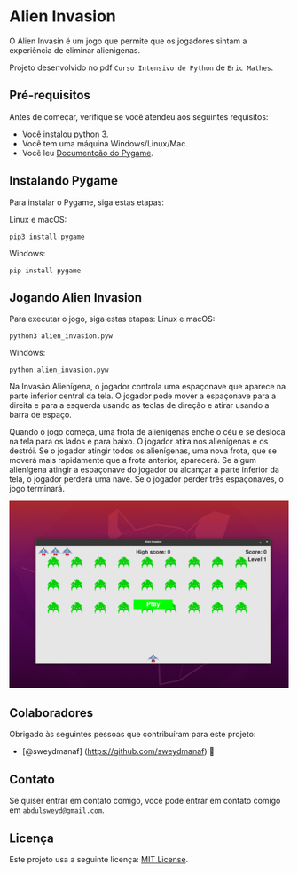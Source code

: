# Alien Invasion

O Alien Invasin é um jogo que permite que os jogadores sintam a experiência de eliminar alienigenas.

Projeto desenvolvido no pdf `Curso Intensivo de Python` de `Eric Mathes`.

## Pré-requisitos

Antes de começar, verifique se você atendeu aos seguintes requisitos:
* Você instalou python 3.
* Você tem uma máquina Windows/Linux/Mac.
* Você leu <a href="https://www.pygame.org/docs/">Documentção do Pygame</a>.

## Instalando Pygame

Para instalar o Pygame, siga estas etapas:

Linux e macOS:
```
pip3 install pygame
```

Windows:
```
pip install pygame
```
## Jogando Alien Invasion

Para executar o jogo, siga estas etapas:
Linux e macOS:
```
python3 alien_invasion.pyw
```

Windows:
```
python alien_invasion.pyw
```

Na Invasão Alienígena, o jogador controla uma espaçonave que aparece na parte inferior central da tela. O jogador pode mover a espaçonave para a direita e para a esquerda usando as teclas de direção e atirar usando a barra de espaço. 

Quando o jogo começa, uma frota de alienígenas enche o céu e se desloca na tela para os lados e para baixo. O jogador atira nos alienígenas e os destrói. Se o jogador atingir todos os alienígenas, uma nova frota, que se moverá mais rapidamente que a frota anterior, aparecerá. Se algum alienígena atingir a espaçonave do jogador ou alcançar a parte inferior da tela, o jogador perderá uma nave. Se o jogador perder três espaçonaves, o jogo terminará.

![Exemplo Alien Invasion Print](images/example.png)
## Colaboradores

Obrigado às seguintes pessoas que contribuíram para este projeto:

* [@sweydmanaf] (https://github.com/sweydmanaf) 📖

## Contato

Se quiser entrar em contato comigo, você pode entrar em contato comigo em `abdulsweyd@gmail.com`.

## Licença
Este projeto usa a seguinte licença: [MIT License](https://opensource.org/licenses/MIT).
